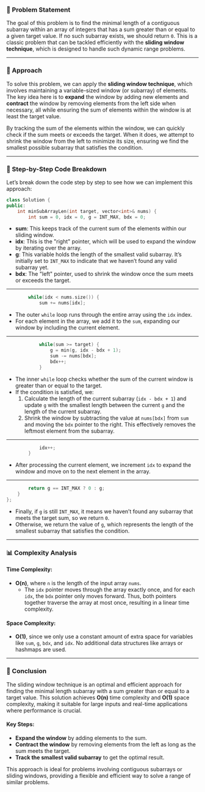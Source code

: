 ### 🚀 Problem Statement

The goal of this problem is to find the minimal length of a contiguous subarray within an array of integers that has a sum greater than or equal to a given target value. If no such subarray exists, we should return `0`. This is a classic problem that can be tackled efficiently with the **sliding window technique**, which is designed to handle such dynamic range problems.

---

### 🧠 Approach

To solve this problem, we can apply the **sliding window technique**, which involves maintaining a variable-sized window (or subarray) of elements. The key idea here is to **expand** the window by adding new elements and **contract** the window by removing elements from the left side when necessary, all while ensuring the sum of elements within the window is at least the target value.

By tracking the sum of the elements within the window, we can quickly check if the sum meets or exceeds the target. When it does, we attempt to shrink the window from the left to minimize its size, ensuring we find the smallest possible subarray that satisfies the condition.

---

### 🔨 Step-by-Step Code Breakdown

Let’s break down the code step by step to see how we can implement this approach:

```cpp
class Solution {
public:
    int minSubArrayLen(int target, vector<int>& nums) {
        int sum = 0, idx = 0, g = INT_MAX, bdx = 0;
```
- **sum**: This keeps track of the current sum of the elements within our sliding window.
- **idx**: This is the "right" pointer, which will be used to expand the window by iterating over the array.
- **g**: This variable holds the length of the smallest valid subarray. It’s initially set to `INT_MAX` to indicate that we haven’t found any valid subarray yet.
- **bdx**: The "left" pointer, used to shrink the window once the sum meets or exceeds the target.

---

```cpp
        while(idx < nums.size()) {
            sum += nums[idx];
```
- The outer `while` loop runs through the entire array using the `idx` index.
- For each element in the array, we add it to the `sum`, expanding our window by including the current element.

---

```cpp
            while(sum >= target) {
                g = min(g, idx - bdx + 1);
                sum -= nums[bdx];
                bdx++;
            }
```
- The inner `while` loop checks whether the sum of the current window is greater than or equal to the target.
- If the condition is satisfied, we:
  1. Calculate the length of the current subarray (`idx - bdx + 1`) and update `g` with the smallest length between the current `g` and the length of the current subarray.
  2. Shrink the window by subtracting the value at `nums[bdx]` from `sum` and moving the `bdx` pointer to the right. This effectively removes the leftmost element from the subarray.

---

```cpp
            idx++;
        }
```
- After processing the current element, we increment `idx` to expand the window and move on to the next element in the array.

---

```cpp
        return g == INT_MAX ? 0 : g;
    }
};
```
- Finally, if `g` is still `INT_MAX`, it means we haven’t found any subarray that meets the target sum, so we return `0`.
- Otherwise, we return the value of `g`, which represents the length of the smallest subarray that satisfies the condition.

---

### 📊 Complexity Analysis

#### Time Complexity:
- **O(n)**, where `n` is the length of the input array `nums`.  
  - The `idx` pointer moves through the array exactly once, and for each `idx`, the `bdx` pointer only moves forward. Thus, both pointers together traverse the array at most once, resulting in a linear time complexity.

#### Space Complexity:
- **O(1)**, since we only use a constant amount of extra space for variables like `sum`, `g`, `bdx`, and `idx`. No additional data structures like arrays or hashmaps are used.

---

### 🏁 Conclusion

The sliding window technique is an optimal and efficient approach for finding the minimal length subarray with a sum greater than or equal to a target value. This solution achieves **O(n)** time complexity and **O(1)** space complexity, making it suitable for large inputs and real-time applications where performance is crucial.

#### Key Steps:
- **Expand the window** by adding elements to the sum.
- **Contract the window** by removing elements from the left as long as the sum meets the target.
- **Track the smallest valid subarray** to get the optimal result.

This approach is ideal for problems involving contiguous subarrays or sliding windows, providing a flexible and efficient way to solve a range of similar problems.